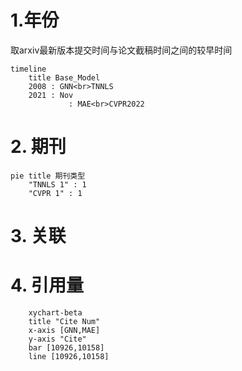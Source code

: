 # 1.年份

取arxiv最新版本提交时间与论文截稿时间之间的较早时间

```mermaid
timeline
    title Base_Model
    2008 : GNN<br>TNNLS
    2021 : Nov
    		 : MAE<br>CVPR2022
```





# 2. 期刊

```mermaid
pie title 期刊类型
    "TNNLS 1" : 1
    "CVPR 1" : 1
```

# 3. 关联

# 4. 引用量

```mermaid
    xychart-beta
    title "Cite Num"
    x-axis [GNN,MAE]
    y-axis "Cite" 
    bar [10926,10158]
    line [10926,10158]
```



